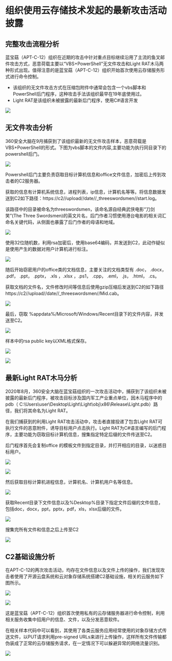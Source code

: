 # 组织使用云存储技术发起的最新攻击活动披露

## 完整攻击流程分析

蓝宝菇（APT-C-12）组织在近期的攻击中针对重点目标继续沿用了主流的鱼叉邮件攻击方式，恶意荷载主要以“VBS+PowerShell”无文件攻击和Light RAT木马两种形式出现。值得注意的是蓝宝菇（APT-C-12）组织开始首次使用云存储服务形式进行命令控制。

* 该组织的无文件攻击方式在压缩包附件中通常会包含一个vbs脚本和PowerShell后门程序，这种攻击手法该组织最早在19年底使用过。
* Light RAT是该组织未被披露的最新后门程序，使用C\#语言开发

![](../../../.gitbook/assets/image%20%28682%29.png)

## 无文件攻击分析

360安全大脑在9月捕获到了该组织最新的无文件攻击样本，恶意荷载是VBS+PowerShell的形式。下图为vbs脚本的文件内容,主要功能为执行同目录下的powershell后门。

![](../../../.gitbook/assets/image%20%28793%29.png)

Powershell后门主要负责窃取目标计算机信息和office文件信息，加密后上传到攻击者的C2服务器。

获取的信息有计算机系统信息，进程列表，ip信息，计算机名等等。将信息数据发送到C2如下路径：https://c2//upload//date//\_threeswordsmen//start.log。

该路径中的目录被命名为threeswordsmen，该命名源自经典武侠电影“刀剑笑”\(The Three Swordsmen\)的英文片名，后门作者习惯使用港台电影的相关词汇命名关键代码，从侧面也暴露了后门作者的母语和地域。

![](../../../.gitbook/assets/image%20%28725%29.png)

使用32位随机数，利用rsa加密后，使用base64编码，并发送到C2，此动作疑似是使用产生的数据对用户计算机进行标注。

![](../../../.gitbook/assets/image%20%28775%29.png)

随后开始窃密用户的office类的文档信息，主要关注的文档类型有 .doc， .docx， .pdf， .ppt， .pptx， .xls ，.xlsx ，.ps1， .cpp， .eml， .js， .html， .cs。

获取文档的文件名，文件修改时间等信息后使用gzip压缩后发送到C2的如下路径https://c2//upload//date//\_threeswordsmen//Mid.cab。

![](../../../.gitbook/assets/image%20%28797%29.png)

最后，窃取 %appdata%/Microsoft/Windows/Recent目录下的文件内容，并发送至C2。

![](../../../.gitbook/assets/image%20%28766%29.png)

样本中的rsa public key以XML格式保存。

![](../../../.gitbook/assets/image%20%28729%29.png)

![](../../../.gitbook/assets/image%20%28794%29.png)

## 最新Light RAT木马分析

2020年8月，360安全大脑在蓝宝菇组织的一次攻击活动中，捕获到了该组织未被披露的最新后门程序，被攻击目标涉及国内军工产业重点单位，因木马程序中的pdb（ C:\Users\user\Desktop\Light\Light\obj\x86\Release\Light.pdb）路径，我们将其命名为Light RAT。

在我们捕获到的利用Light RAT攻击活动中，攻击者直接投递了包含Light RAT可执行文件的恶意附件，诱导目标用户点击执行。Light RAT为C\#语言编写的后门程序，主要功能为窃取目标计算机信息，搜集指定特定后缀的文件传送至C2。

后门程序首先会复制office 的模板文件到指定目录，并打开相应的目录，以迷惑目标用户。

![](../../../.gitbook/assets/image%20%28758%29.png)

![](../../../.gitbook/assets/image%20%28704%29.png)

然后获取目标计算机进程信息，计算机名、计算机用户名等信息。

![](../../../.gitbook/assets/image%20%28690%29.png)

获取Recent目录下文件信息以及%Desktop%目录下指定文件后缀的文件信息，包括doc，docx，ppt，pptx，pdf，xls，xlsx后缀的文件。

![](../../../.gitbook/assets/image%20%28788%29.png)

搜集完所有文件和信息之后上传至C2

![](../../../.gitbook/assets/image%20%28743%29.png)

## C2基础设施分析

在APT-C-12的两次攻击活动，均存在文件信息以及文件上传的操作，我们发现攻击者使用了开源云盘系统和云对象存储系统搭建C2基础设施，相关的云服务如下图所示。

![](../../../.gitbook/assets/image%20%28776%29.png)

![](../../../.gitbook/assets/image%20%28741%29.png)

这是蓝宝菇（APT-C-12）组织首次使用私有的云存储服务器进行命令控制，利用相关服务收集中招用户的信息、文件，以及分发恶意软件。 

在相关样本代码中可以看到，其使用了各类云服务应用经常使用的对象存储方式传送文件，以PUT请求利用pre-signed URLs来进行上传操作，这样所有文件传输都伪装成了正常的云存储服务请求，在一定情况下可以躲避异常的网络流量识别。

![](../../../.gitbook/assets/image%20%28739%29.png)



